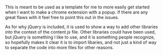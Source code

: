 This is meant to be used as a template for me to more easily get started when I want to make a chrome extension with a popup.
If there are any great flaws with it feel free to point this out in the issues.

As for why jQuery is included, it is used to show a way to add other libraries into the context of the content.js file.
Other libraries could have been used, but jQuery is something I like to use, and it is something people recognize,
so hopefully makes it clear it is to import libaries, and not just a kind of way to separate the code into more files for other reasons.